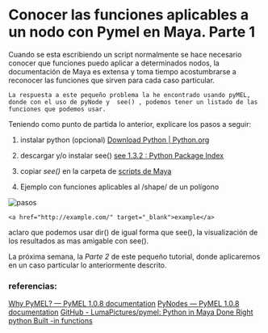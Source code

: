# Conocer las funciones aplicables a un nodo con Pymel en Maya. Parte 1
Cuando se esta escribiendo un script normalmente se hace necesario conocer que funciones puedo aplicar a determinados nodos, la documentación de Maya es extensa y toma tiempo acostumbrarse a reconocer las funciones que sirven para cada caso particular.

```
La respuesta a este pequeño problema la he encontrado usando pyMEL, donde con el uso de pyNode y  see() , podemos tener un listado de las funciones que podemos usar.
```

Teniendo como punto de partida lo anterior, explicare los pasos a seguir:

1. instalar python (opcional)  [Download Python | Python.org](https://www.python.org/downloads/) 
2. descargar y/o instalar see()  [see 1.3.2 : Python Package Index](https://pypi.python.org/pypi/see) 
3. copiar *see()* en la carpeta de [scripts de Maya](https://knowledge.autodesk.com/support/maya/learn-explore/caas/CloudHelp/cloudhelp/2016/ENU/Maya/files/GUID-228CCA33-4AFE-4380-8C3D-18D23F7EAC72-htm.html)

4. Ejemplo con funciones aplicables al /shape/ de un polígono 

![pasos](/var/folders/rv/czftgw5500x8kdbchwj14zk00000gn/T/net.shinyfrog.bear/BearTemp.P8cwDy/pasos.jpg)

```
<a href="http://example.com/" target="_blank">example</a>
```

aclaro que podemos usar dir() de igual forma que see(), la visualización de los resultados as mas amigable con see().

La próxima semana, la *Parte 2* de este pequeño tutorial, donde aplicaremos en un caso particular lo anteriormente descrito.


### referencias:
[Why PyMEL? — PyMEL 1.0.8 documentation](http://help.autodesk.com/cloudhelp/2016/ENU/Maya-Tech-Docs/PyMel/why_pymel.html)
[PyNodes — PyMEL 1.0.8 documentation](http://help.autodesk.com/cloudhelp/2016/ENU/Maya-Tech-Docs/PyMel/pynodes.html?highlight=pynode)
[GitHub - LumaPictures/pymel: Python in Maya Done Right](https://github.com/LumaPictures/pymel)
[python Built -in functions](https://docs.python.org/2/library/functions.html)
